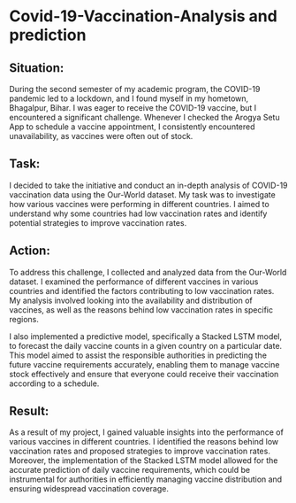 # Covid-19-Vaccination-Analysis and prediction

## Situation:
During the second semester of my academic program, the COVID-19 pandemic led to a lockdown, and I found myself in my hometown, Bhagalpur, Bihar. I was eager to receive the COVID-19 vaccine, but I encountered a significant challenge. Whenever I checked the Arogya Setu App to schedule a vaccine appointment, I consistently encountered unavailability, as vaccines were often out of stock.

## Task:
I decided to take the initiative and conduct an in-depth analysis of COVID-19 vaccination data using the Our-World dataset. My task was to investigate how various vaccines were performing in different countries. I aimed to understand why some countries had low vaccination rates and identify potential strategies to improve vaccination rates.

## Action:
To address this challenge, I collected and analyzed data from the Our-World dataset. I examined the performance of different vaccines in various countries and identified the factors contributing to low vaccination rates. My analysis involved looking into the availability and distribution of vaccines, as well as the reasons behind low vaccination rates in specific regions.

I also implemented a predictive model, specifically a Stacked LSTM model, to forecast the daily vaccine counts in a given country on a particular date. This model aimed to assist the responsible authorities in predicting the future vaccine requirements accurately, enabling them to manage vaccine stock effectively and ensure that everyone could receive their vaccination according to a schedule.

## Result:
As a result of my project, I gained valuable insights into the performance of various vaccines in different countries. I identified the reasons behind low vaccination rates and proposed strategies to improve vaccination rates. Moreover, the implementation of the Stacked LSTM model allowed for the accurate prediction of daily vaccine requirements, which could be instrumental for authorities in efficiently managing vaccine distribution and ensuring widespread vaccination coverage.
